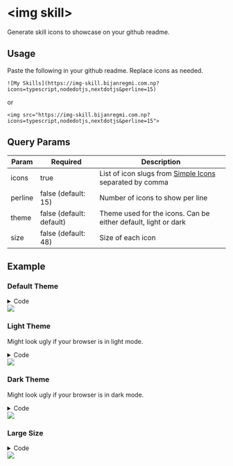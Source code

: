 # \<img skill\>

Generate skill icons to showcase on your github readme.

## Usage

Paste the following in your github readme. Replace icons as needed.

```
![My Skills](https://img-skill.bijanregmi.com.np?icons=typescript,nodedotjs,nextdotjs&perline=15)
```

or

```
<img src="https://img-skill.bijanregmi.com.np?icons=typescript,nodedotjs,nextdotjs&perline=15">
```

## Query Params

| Param   | Required                 | Description                                                                         |
| ------- | ------------------------ | ----------------------------------------------------------------------------------- |
| icons   | true                     | List of icon slugs from [Simple Icons](https://simpleicons.org/) separated by comma |
| perline | false (default: 15)      | Number of icons to show per line                                                    |
| theme   | false (default: default) | Theme used for the icons. Can be either default, light or dark                      |
| size    | false (default: 48)      | Size of each icon                                                                   |

## Example

### Default Theme

<details>
  <summary>Code</summary>

```html
<img
  src="https://img-skill.bijanregmi.com.np?icons=typescript,nodedotjs,nextdotjs,react,redux,tailwindcss,css3,prisma,planetscale,postgresql,mongodb,mysql,redis,express,postman,vercel,docker,git,gnubash,linux,neovim,markdown,cplusplus,python,lua&perline=10"
/>
```

</details>
<img src="https://img-skill.bijanregmi.com.np?icons=typescript,nodedotjs,nextdotjs,react,redux,tailwindcss,css3,prisma,planetscale,postgresql,mongodb,mysql,redis,express,postman,vercel,docker,git,gnubash,linux,neovim,markdown,cplusplus,python,lua&perline=10" />

### Light Theme
Might look ugly if your browser is in light mode.

<details>
  <summary>Code</summary>

```html
<img
  src="https://img-skill.bijanregmi.com.np?icons=typescript,nodedotjs,nextdotjs,react,redux,tailwindcss,css3,prisma,planetscale,postgresql,mongodb,mysql,redis,express,postman,vercel,docker,git,gnubash,linux,neovim,markdown,cplusplus,python,lua&perline=10&theme=light"
/>
```

</details>
<img src="https://img-skill.bijanregmi.com.np?icons=typescript,nodedotjs,nextdotjs,react,redux,tailwindcss,css3,prisma,planetscale,postgresql,mongodb,mysql,redis,express,postman,vercel,docker,git,gnubash,linux,neovim,markdown,cplusplus,python,lua&perline=10&theme=light" />

### Dark Theme
Might look ugly if your browser is in dark mode.

<details>
  <summary>Code</summary>

```html
<img
  src="https://img-skill.bijanregmi.com.np?icons=typescript,nodedotjs,nextdotjs,react,redux,tailwindcss,css3,prisma,planetscale,postgresql,mongodb,mysql,redis,express,postman,vercel,docker,git,gnubash,linux,neovim,markdown,cplusplus,python,lua&perline=10&theme=dark"
/>
```

</details>
<img src="https://img-skill.bijanregmi.com.np?icons=typescript,nodedotjs,nextdotjs,react,redux,tailwindcss,css3,prisma,planetscale,postgresql,mongodb,mysql,redis,express,postman,vercel,docker,git,gnubash,linux,neovim,markdown,cplusplus,python,lua&perline=10&theme=dark" />

### Large Size

<details>
  <summary>Code</summary>

```html
<img
  src="https://img-skill.bijanregmi.com.np?icons=typescript,nodedotjs,nextdotjs,react,redux,tailwindcss,css3,prisma,planetscale,postgresql,mongodb,mysql,redis,express,postman,vercel,docker,git,gnubash,linux,neovim,markdown,cplusplus,python,lua&perline=10&size=90"
/>
```

</details>
<img src="https://img-skill.bijanregmi.com.np?icons=typescript,nodedotjs,nextdotjs,react,redux,tailwindcss,css3,prisma,planetscale,postgresql,mongodb,mysql,redis,express,postman,vercel,docker,git,gnubash,linux,neovim,markdown,cplusplus,python,lua&perline=10&size=90" />
